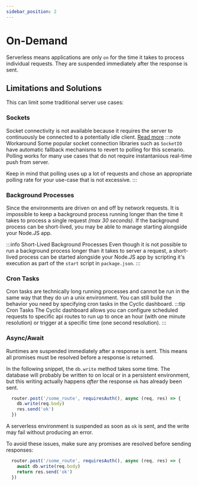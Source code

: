 ```yaml
---
sidebar_position: 2
---
```


# On-Demand  
Serverless means applications are only `on` for the time it takes to process individual requests. They are suspended immediately after the response is sent. 
## Limitations and Solutions 
This can limit some traditional server use cases:
### Sockets
Socket connectivity is not available because it requires the server to continuously be connected to a potentially idle client. [Read more](/troubleshooting/websockets)
:::note  Workaround
Some popular socket connection libraries such as `SocketIO` have automatic fallback mechanisms to revert to polling for this scenario. Polling works for many use cases that do not require instantanious real-time push from server. 

Keep in mind that polling uses up a lot of requests and chose an appropriate polling rate for your use-case that is not excessive.
:::

### Background Processes
Since the environments are driven on and off by network requests. It is impossible to keep a background process running longer than the time it takes to process a single request *(max 30 seconds)*. If the background process can be short-lived, you may be able to manage starting alongside your Node.JS app. 

:::info  Short-Lived Background Processes
Even though it is not possible to run a background process longer than it takes to server a request, a short-lived process can be started alongside your Node.JS app by scripting it's execution as part of the `start` script in `package.json`.
:::

### Cron Tasks
Cron tasks are technically long running processes and cannot be run in the same way that they do un a unix environment. You can still build the behavior you need by specifying cron tasks in the Cyclic dashboard.
:::tip  Cron Tasks
The Cyclic dashboard allows you can configure scheduled requests to specific api routes to run up to once an hour (with one minute resolution) or trigger at a specific time (one second resolution).
:::

### Async/Await
Runtimes are suspended immediately after a response is sent. This means all promises must be resolved before a response is returned. 

In the following snippet, the `db.write` method takes some time. The database will probably be written to on local or in a persistent environment, but this writing actually happens *after* the response `ok` has already been sent.
```javascript
  router.post('/some_route', requiresAuth(), async (req, res) => {
    db.write(req.body)
    res.send('ok')
  })  
```
A serverless environment is suspended as soon as `ok` is sent, and the write may fail without producing an error. 

To avoid these issues, make sure any promises are resolved before sending responses:
```javascript
  router.post('/some_route', requiresAuth(), async (req, res) => {
    await db.write(req.body)
    return res.send('ok')
  })  
```



